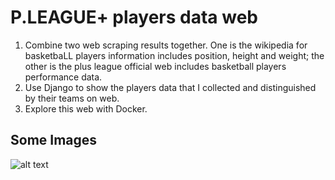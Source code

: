 # P.LEAGUE+ players data web
1. Combine two web scraping results together. One is the wikipedia for basketbaLL players information includes position, height and weight; the other is the plus league official web includes basketball players performance data. 
2. Use Django to show the players data that I collected and distinguished by their teams on web. 
3. Explore this web with Docker. 

## Some Images
![alt text](https://github.com/jamesdai0717/basketball/blob/main/images/home_page.PNG?raw=true)

